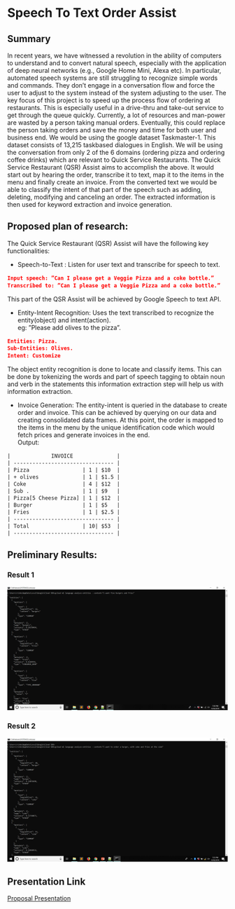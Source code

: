 # Speech To Text Order Assist
## Summary

In recent years, we have witnessed a revolution in the ability of computers to understand
and to convert natural speech, especially with the application of deep neural networks (e.g.,
Google Home Mini, Alexa etc). In particular, automated speech systems are still struggling
to recognize simple words and commands. They don’t engage in a conversation flow and
force the user to adjust to the system instead of the system adjusting to the user.
The key focus of this project is to speed up the process flow of ordering at restaurants.
This is especially useful in a drive-thru and take-out service to get through the queue quickly.
Currently, a lot of resources and man-power are wasted by a person taking manual orders.
Eventually, this could replace the person taking orders and save the money and time for
both user and business end.
We would be using the google dataset Taskmaster-1. This dataset consists of 13,215 taskbased dialogues in English. We will be using the conversation from only 2 of the 6 domains
(ordering pizza and ordering coffee drinks) which are relevant to Quick Service Restaurants.
The Quick Service Restaurant (QSR) Assist aims to accomplish the above. It would start
out by hearing the order, transcribe it to text, map it to the items in the menu and finally
create an invoice. From the converted text we would be able to classify the intent of that
part of the speech such as adding, deleting, modifying and canceling an order. The extracted
information is then used for keyword extraction and invoice generation.

## Proposed plan of research:
The Quick Service Restaurant (QSR) Assist will have the following key functionalities:
* Speech-to-Text : Listen for user text and transcribe for speech to text.

```json
Input speech: ”Can I please get a Veggie Pizza and a coke bottle.”
Transcribed to: ”Can I please get a Veggie Pizza and a coke bottle.”
```
This part of the QSR Assist will be achieved by Google Speech to text API.

* Entity-Intent Recognition: Uses the text transcribed to recognize the entity(object) and intent(action). <br /> 
eg: ”Please add olives to the pizza”.
```json
Entities: Pizza.
Sub-Entities: Olives.
Intent: Customize
```

The object entity recognition is done to locate and classify items. This can be done by tokenizing the words and part of speech tagging to obtain noun and verb in the statements this information extraction step will help us with information extraction.

* Invoice Generation: The entity-intent is queried in the database to create order and invoice. This can be achieved by querying on our data and creating consolidated data frames. At this point, the order is mapped to the items in the menu by the unique identification code which would fetch prices and generate invoices in the end. <br />
Output: 
```shell
|             INVOICE              |
| -------------------------------- |
| Pizza                 | 1 | $10  |
| + olives              | 1 | $1.5 |
| Coke                  | 4 | $12  |
| Sub .                 | 1 | $9   |
| Pizza[5 Cheese Pizza] | 1 | $12  |
| Burger                | 1 | $5   |
| Fries                 | 1 | $2.5 |
| -------------------------------- |
| Total                 | 10| $53  |
| -------------------------------- |
```


## Preliminary Results:
### Result 1
![Image 1](/images/1.png)
### Result 2
![Image 2](/images/2.png)

## Presentation Link
[Proposal Presentation](https://docs.google.com/presentation/d/1iAWvf7R4dTKysyJumY3ygpbklMCk-R_Bxog-bRI0N14/edit?usp=sharing)
